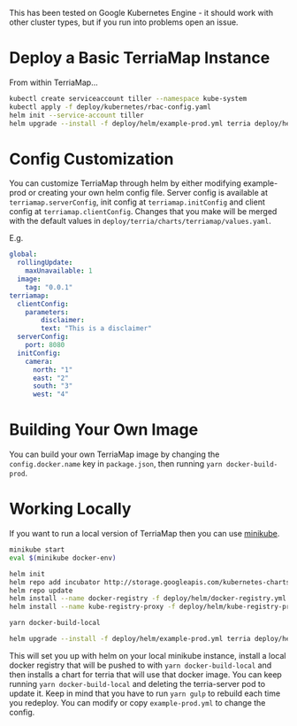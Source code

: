 This has been tested on Google Kubernetes Engine - it should work with other cluster types, but if you run into problems open an issue.

# Deploy a Basic TerriaMap Instance
From within TerriaMap...

```bash
kubectl create serviceaccount tiller --namespace kube-system
kubectl apply -f deploy/kubernetes/rbac-config.yaml
helm init --service-account tiller
helm upgrade --install -f deploy/helm/example-prod.yml terria deploy/helm/terria
```

# Config Customization
You can customize TerriaMap through helm by either modifying example-prod or creating your own helm config file. Server config is available at `terriamap.serverConfig`, init config at `terriamap.initConfig` and client config at `terriamap.clientConfig`. Changes that you make will be merged with the default values in `deploy/terria/charts/terriamap/values.yaml`.

E.g.
```yaml
global:
  rollingUpdate:
    maxUnavailable: 1
  image:
    tag: "0.0.1"
terriamap:
  clientConfig:
    parameters:
        disclaimer:
        text: "This is a disclaimer"
  serverConfig:
    port: 8080
  initConfig:
    camera:
      north: "1"
      east: "2"
      south: "3"
      west: "4"
```

# Building Your Own Image
You can build your own TerriaMap image by changing the `config.docker.name` key in `package.json`, then running `yarn docker-build-prod`.

# Working Locally
If you want to run a local version of TerriaMap then you can use [minikube](https://kubernetes.io/docs/getting-started-guides/minikube/).

```bash
minikube start
eval $(minikube docker-env)

helm init
helm repo add incubator http://storage.googleapis.com/kubernetes-charts-incubator
helm repo update
helm install --name docker-registry -f deploy/helm/docker-registry.yml stable/docker-registry
helm install --name kube-registry-proxy -f deploy/helm/kube-registry-proxy.yml incubator/kube-registry-proxy

yarn docker-build-local

helm upgrade --install -f deploy/helm/example-prod.yml terria deploy/helm/terria
```

This will set you up with helm on your local minikube instance, install a local docker registry that will be pushed to with `yarn docker-build-local` and then installs a chart for terria that will use that docker image. You can keep running `yarn docker-build-local` and deleting the terria-server pod to update it. Keep in mind that you have to run `yarn gulp` to rebuild each time you redeploy. You can modify or copy `example-prod.yml` to change the config.
